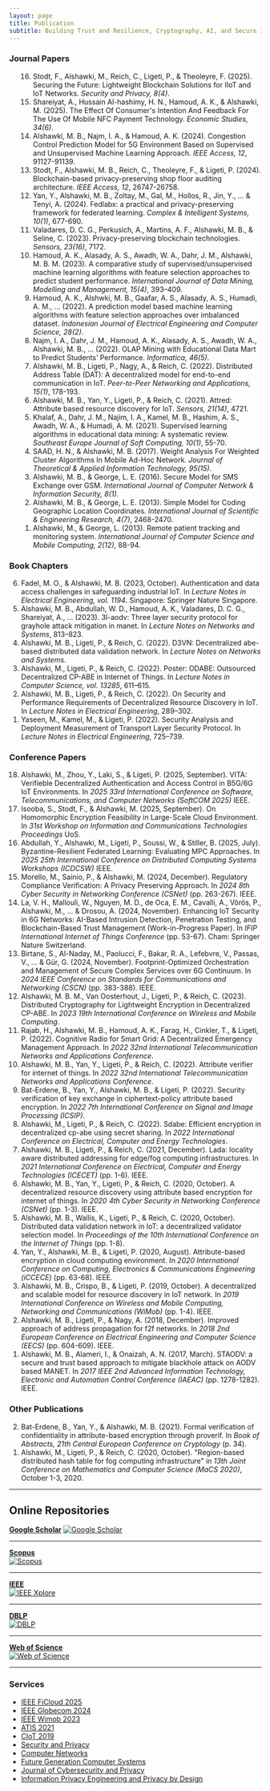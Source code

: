 ```yaml
---
layout: page
title: Publication
subtitle: Building Trust and Resilience, Cryptography, AI, and Secure Infrastructures
---
```


### Journal Papers
<ol class="bracketed" start="16" reversed>
    <ol class="bracketed" start="16" reversed>
    <li data-letter="J">Stodt, F., Alshawki, M., Reich, C., Ligeti, P., & Theoleyre, F. (2025). Securing the Future: Lightweight Blockchain Solutions for IIoT and IoT Networks. <i>Security and Privacy, 8(4)</i>.</li>
    <li data-letter="J">Shareiyat, A., Hussain Al-hashimy, H. N., Hamoud, A. K., & Alshawki, M. (2025). The Effect Of Consumer's Intention And Feedback For The Use Of Mobile NFC Payment Technology. <i>Economic Studies, 34(6)</i>.</li>
    <li data-letter="J">Alshawki, M. B., Najm, I. A., & Hamoud, A. K. (2024). Congestion Control Prediction Model for 5G Environment Based on Supervised and Unsupervised Machine Learning Approach. <i>IEEE Access, 12</i>, 91127-91139.</li>
    <li data-letter="J">Stodt, F., Alshawki, M. B., Reich, C., Theoleyre, F., & Ligeti, P. (2024). Blockchain-based privacy-preserving shop floor auditing architecture. <i>IEEE Access, 12</i>, 26747-26758.</li>
    <li data-letter="J">Yan, Y., Alshawki, M. B., Zoltay, M., Gal, M., Hollos, R., Jin, Y., ... & Tenyi, A. (2024). Fedlabx: a practical and privacy-preserving framework for federated learning. <i>Complex & Intelligent Systems, 10(1)</i>, 677-690.</li>
    <li data-letter="J">Valadares, D. C. G., Perkusich, A., Martins, A. F., Alshawki, M. B., & Seline, C. (2023). Privacy-preserving blockchain technologies. <i>Sensors, 23(16)</i>, 7172.</li>
    <li data-letter="J">Hamoud, A. K., Alasady, A. S., Awadh, W. A., Dahr, J. M., Alshawki, M. B. M. (2023). A comparative study of supervised/unsupervised machine learning algorithms with feature selection approaches to predict student performance. <i>International Journal of Data Mining, Modelling and Management, 15(4)</i>, 393–409.</li>
    <li data-letter="J">Hamoud, A. K., Alshwki, M. B., Gaafar, A. S., Alasady, A. S., Humadi, A. M., ... (2022). A prediction model based machine learning algorithms with feature selection approaches over imbalanced dataset. <i>Indonesian Journal of Electrical Engineering and Computer Science, 28(2)</i>.</li>
    <li data-letter="J">Najm, I. A., Dahr, J. M., Hamoud, A. K., Alasady, A. S., Awadh, W. A., Alshawki, M. B., ... (2022). OLAP Mining with Educational Data Mart to Predict Students’ Performance. <i>Informatica, 46(5)</i>.</li>
    <li data-letter="J">Alshawki, M. B., Ligeti, P., Nagy, A., & Reich, C. (2022). Distributed Address Table (DAT): A decentralized model for end-to-end communication in IoT. <i>Peer-to-Peer Networking and Applications, 15(1)</i>, 178-193.</li>
    <li data-letter="J">Alshawki, M. B., Yan, Y., Ligeti, P., & Reich, C. (2021). Attred: Attribute based resource discovery for IoT. <i>Sensors, 21(14)</i>, 4721.</li>
    <li data-letter="J">Khalaf, A., Dahr, J. M., Najim, I. A., Kamel, M. B., Hashim, A. S., Awadh, W. A., & Humadi, A. M. (2021). Supervised learning algorithms in educational data mining: A systematic review. <i>Southeast Europe Journal of Soft Computing, 10(1)</i>, 55-70.</li>
    <li data-letter="J">SAAD, H. N., & Alshawki, M. B. (2017). Weight Analysis For Weighted Cluster Algorithms In Mobile Ad-Hoc Network. <i>Journal of Theoretical & Applied Information Technology, 95(15)</i>.</li>
    <li data-letter="J">Alshawki, M. B., & George, L. E. (2016). Secure Model for SMS Exchange over GSM. <i>International Journal of Computer Network & Information Security, 8(1)</i>.</li>
    <li data-letter="J">Alshawki, M. B., & George, L. E. (2013). Simple Model for Coding Geographic Location Coordinates. <i>International Journal of Scientific & Engineering Research, 4(7)</i>, 2468-2470.</li>
    <li data-letter="J">Alshawki, M., & George, L. (2013). Remote patient tracking and monitoring system. <i>International Journal of Computer Science and Mobile Computing, 2(12)</i>, 88-94.</li>
</ol>
</ol>

### Book Chapters
<ol class="bracketed" start="6" reversed>
    <li data-letter="B">Fadel, M. O., & Alshawki, M. B. (2023, October). Authentication and data access challenges in safeguarding industrial IoT. In <i>Lecture Notes in Electrical Engineering, vol. 1194</i>. Singapore: Springer Nature Singapore.</li>
    <li data-letter="B">Alshawki, M. B., Abdullah, W. D., Hamoud, A. K., Valadares, D. C. G., Shareiyat, A., ... (2023). 3l-aodv: Three layer security protocol for grayhole attack mitigation in manet. In <i>Lecture Notes on Networks and Systems</i>, 813–823.</li>
    <li data-letter="B">Alshawki, M. B., Ligeti, P., & Reich, C. (2022). D3VN: Decentralized abe-based distributed data validation network. In <i>Lecture Notes on Networks and Systems</i>.</li>
    <li data-letter="B">Alshawki, M., Ligeti, P., & Reich, C. (2022). Poster: ODABE: Outsourced Decentralized CP-ABE in Internet of Things. In <i>Lecture Notes in Computer Science, vol. 13285</i>, 611–615.</li>
    <li data-letter="B">Alshawki, M. B., Ligeti, P., & Reich, C. (2022). On Security and Performance Requirements of Decentralized Resource Discovery in IoT. In <i>Lecture Notes in Electrical Engineering</i>, 289–302.</li>
    <li data-letter="B">Yaseen, M., Kamel, M., & Ligeti, P. (2022). Security Analysis and Deployment Measurement of Transport Layer Security Protocol. In <i>Lecture Notes in Electrical Engineering</i>, 725–739.</li>
</ol>


### Conference Papers
<ol class="bracketed" start="18" reversed>
    <li data-letter="C">Alshawki, M., Zhou, Y., Laki, S., & Ligeti, P. (2025, September). VITA: Verifieble Decentralized Authentication and Access Control in B5G/6G IoT Environments. In <i>2025  33rd International Conference on Software, Telecommunications, and Computer Networks (SoftCOM 2025)</i> IEEE.</li>
    <li data-letter="C">Isooba, S., Stodt, F., & Alshawki, M. (2025, September). On Homomorphic Encryption Feasibility in Large-Scale Cloud Environment. In <i>31st Workshop on Information and Communications Technologies Proceedings</i> UoS.</li>
    <li data-letter="C">Abdullah, Y., Alshawki, M., Ligeti, P., Soussi, W., & Stiller, B. (2025, July). Byzantine-Resilient Federated Learning: Evaluating MPC
Approaches. In <i>2025 25th International Conference on Distributed Computing Systems Workshops (ICDCSW)</i> IEEE.</li>
    <li data-letter="C">Morello, M., Sainio, P., & Alshawki, M. (2024, December). Regulatory Compliance Verification: A Privacy Preserving Approach. In <i>2024 8th Cyber Security in Networking Conference (CSNet)</i> (pp. 263-267). IEEE.</li>
    <li data-letter="C">La, V. H., Mallouli, W., Nguyen, M. D., de Oca, E. M., Cavalli, A., Vörös, P., Alshawki, M., ... & Drosou, A. (2024, November). Enhancing IoT Security in 6G Networks: AI-Based Intrusion Detection, Penetration Testing, and Blockchain-Based Trust Management (Work-in-Progress Paper). In <i>IFIP International Internet of Things Conference</i> (pp. 53-67). Cham: Springer Nature Switzerland.</li>
    <li data-letter="C">Birtane, S., Al-Naday, M., Paolucci, F., Bakar, R. A., Lefebvre, V., Passas, V., ... & Gür, G. (2024, November). Footprint-Optimized Orchestration and Management of Secure Complex Services over 6G Continuum. In <i>2024 IEEE Conference on Standards for Communications and Networking (CSCN)</i> (pp. 383-388). IEEE.</li>
    <li data-letter="C">Alshawki, M. B. M., Van Oosterhout, J., Ligeti, P., & Reich, C. (2023). Distributed Cryptography for Lightweight Encryption in Decentralized CP-ABE. In <i>2023 19th International Conference on Wireless and Mobile Computing</i>.</li>
    <li data-letter="C">Rajab, H., Alshawki, M. B., Hamoud, A. K., Farag, H., Cinkler, T., & Ligeti, P. (2022). Cognitive Radio for Smart Grid: A Decentralized Emergency Management Approach. In <i>2022 32nd International Telecommunication Networks and Applications Conference</i>.</li>
    <li data-letter="C">Alshawki, M. B., Yan, Y., Ligeti, P., & Reich, C. (2022). Attribute verifier for internet of things. In <i>2022 32nd International Telecommunication Networks and Applications Conference</i>.</li>
    <li data-letter="C">Bat-Erdene, B., Yan, Y., Alshawki, M. B., & Ligeti, P. (2022). Security verification of key exchange in ciphertext-policy attribute based encryption. In <i>2022 7th International Conference on Signal and Image Processing (ICSIP)</i>.</li>
    <li data-letter="C">Alshawki, M., Ligeti, P., & Reich, C. (2022). Sdabe: Efficient encryption in decentralized cp-abe using secret sharing. In <i>2022 International Conference on Electrical, Computer and Energy Technologies</i>.</li>
    <li data-letter="C">Alshawki, M. B., Ligeti, P., & Reich, C. (2021, December). Lada: locality aware distributed addressing for edge/fog computing infrastructures. In <i>2021 International Conference on Electrical, Computer and Energy Technologies (ICECET)</i> (pp. 1-6). IEEE.</li>
    <li data-letter="C">Alshawki, M. B., Yan, Y., Ligeti, P., & Reich, C. (2020, October). A decentralized resource discovery using attribute based encryption for internet of things. In <i>2020 4th Cyber Security in Networking Conference (CSNet)</i> (pp. 1-3). IEEE.</li>
    <li data-letter="C">Alshawki, M. B., Wallis, K., Ligeti, P., & Reich, C. (2020, October). Distributed data validation network in IoT: a decentralized validator selection model. In <i>Proceedings of the 10th International Conference on the Internet of Things</i> (pp. 1-8).</li>
    <li data-letter="C">Yan, Y., Alshawki, M. B., & Ligeti, P. (2020, August). Attribute-based encryption in cloud computing environment. In <i>2020 International Conference on Computing, Electronics & Communications Engineering (iCCECE)</i> (pp. 63-68). IEEE.</li>
    <li data-letter="C">Alshawki, M. B., Crispo, B., & Ligeti, P. (2019, October). A decentralized and scalable model for resource discovery in IoT network. In <i>2019 International Conference on Wireless and Mobile Computing, Networking and Communications (WiMob)</i> (pp. 1-4). IEEE.</li>
    <li data-letter="C">Alshawki, M. B., Ligeti, P., & Nagy, A. (2018, December). Improved approach of address propagation for f2f networks. In <i>2018 2nd European Conference on Electrical Engineering and Computer Science (EECS)</i> (pp. 604-609). IEEE.</li>
    <li data-letter="C">Alshawki, M. B., Alameri, I., & Onaizah, A. N. (2017, March). STAODV: a secure and trust based approach to mitigate blackhole attack on AODV based MANET. In <i>2017 IEEE 2nd Advanced Information Technology, Electronic and Automation Control Conference (IAEAC)</i> (pp. 1278-1282). IEEE.</li>
</ol>

### Other Publications
<ol class="bracketed" start="2" reversed>
    <li data-letter="O">Bat-Erdene, B., Yan, Y., & Alshawki, M. B. (2021). Formal verification of confidentiality in attribute-based encryption through proverif. In <i>Book of Abstracts, 21th Central European Conference on Cryptology</i> (p. 34).</li>
    <li data-letter="O">Alshawki, M., Ligeti, P., & Reich, C. (2020, October). "Region-based distributed hash table for fog computing infrastructure" in <i>13th Joint Conference on Mathematics and Computer Science (MaCS 2020)</i>, October 1-3, 2020.</li>
</ol>

---


## Online Repositories

[**Google Scholar**](https://scholar.google.com/citations?hl=en&user=fg0AuD8AAAAJ) 
<a href="https://scholar.google.com/citations?hl=en&user=fg0AuD8AAAAJ" target="_blank">
  <img src="/assets/img/gs.jpg" alt="Google Scholar">
</a> 

---

  
[**Scopus**](https://www.scopus.com/authid/detail.uri?authorId=57195277220)  
<a href="https://www.scopus.com/authid/detail.uri?authorId=57195277220" target="_blank">
  <img src="/assets/img/sc.png" alt="Scopus">
</a>
 
---

  
[**IEEE**](https://ieeexplore.ieee.org/author/893347168306437)  
<a href="https://ieeexplore.ieee.org/author/893347168306437" target="_blank">
  <img src="/assets/img/ieee.png" alt="IEEE Xplore">
</a> 

---

[**DBLP**](https://dblp.org/pid/400/1551.html)  
<a href="https://dblp.org/pid/400/1551.html" target="_blank">
  <img src="/assets/img/DBLP.png" alt="DBLP">
</a> 

---

[**Web of Science**](https://www.webofscience.com/wos/author/record/C-7051-2018)  
<a href="https://www.webofscience.com/wos/author/record/C-7051-2018" target="_blank">
  <img src="/assets/img/clarivate-web-of-science.png" alt="Web of Science">
</a> 

---


### Services
- <a href="https://ficloud.org/2025/" target="_blank">IEEE FiCloud 2025</a>
- <a href="https://globecom2024.ieee-globecom.org/" target="_blank">IEEE Globecom 2024</a>
- <a href="http://www.wimob.org/wimob2023/" target="_blank">IEEE Wimob 2023</a>
- <a href="https://www.atis2021.conferences.academy/" target="_blank">ATIS 2021</a>
- [CIoT 2019]()
- <a href="https://onlinelibrary.wiley.com/journal/24756725" target="_blank">Security and Privacy</a>
- <a href="https://www.sciencedirect.com/journal/computer-networks" target="_blank">Computer Networks</a>
- <a href="https://www.sciencedirect.com/journal/future-generation-computer-systems" target="_blank">Future Generation Computer Systems</a>
- <a href="https://www.mdpi.com/journal/jcp" target="_blank">Journal of Cybersecurity and Privacy</a>
- <a href="https://www.pearson.com/en-us/subject-catalog/p/information-privacy-engineering-and-privacy-by-design/P200000007406/9780137582341" target="_blank">Information Privacy Engineering and Privacy by Design</a>